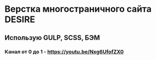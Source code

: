 # Верстка многостраничного сайта DESIRE

## Использую GULP, SCSS, БЭМ

### Канал от 0 до 1 - https://youtu.be/Nxg6UfofZX0
